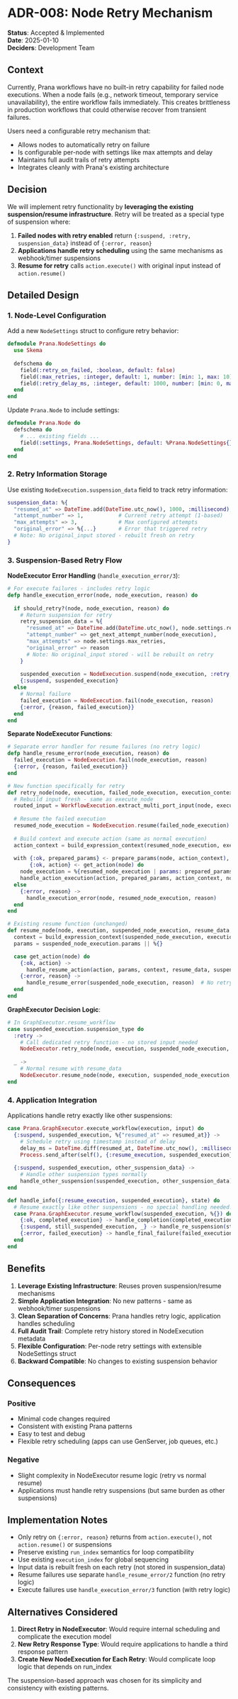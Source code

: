 # ADR-008: Node Retry Mechanism

**Status**: Accepted & Implemented  
**Date**: 2025-01-10  
**Deciders**: Development Team

## Context

Currently, Prana workflows have no built-in retry capability for failed node executions. When a node fails (e.g., network timeout, temporary service unavailability), the entire workflow fails immediately. This creates brittleness in production workflows that could otherwise recover from transient failures.

Users need a configurable retry mechanism that:
- Allows nodes to automatically retry on failure
- Is configurable per-node with settings like max attempts and delay
- Maintains full audit trails of retry attempts
- Integrates cleanly with Prana's existing architecture

## Decision

We will implement retry functionality by **leveraging the existing suspension/resume infrastructure**. Retry will be treated as a special type of suspension where:

1. **Failed nodes with retry enabled** return `{:suspend, :retry, suspension_data}` instead of `{:error, reason}`
2. **Applications handle retry scheduling** using the same mechanisms as webhook/timer suspensions
3. **Resume for retry** calls `action.execute()` with original input instead of `action.resume()`

## Detailed Design

### 1. Node-Level Configuration

Add a new `NodeSettings` struct to configure retry behavior:

```elixir
defmodule Prana.NodeSettings do
  use Skema
  
  defschema do
    field(:retry_on_failed, :boolean, default: false)
    field(:max_retries, :integer, default: 1, number: [min: 1, max: 10])
    field(:retry_delay_ms, :integer, default: 1000, number: [min: 0, max: 60_000])
  end
end
```

Update `Prana.Node` to include settings:

```elixir
defmodule Prana.Node do
  defschema do
    # ... existing fields ...
    field(:settings, Prana.NodeSettings, default: %Prana.NodeSettings{})
  end
end
```

### 2. Retry Information Storage

Use existing `NodeExecution.suspension_data` field to track retry information:

```elixir
suspension_data: %{
  "resumed_at" => DateTime.add(DateTime.utc_now(), 1000, :millisecond), # Absolute timestamp for retry
  "attempt_number" => 1,           # Current retry attempt (1-based)
  "max_attempts" => 3,             # Max configured attempts
  "original_error" => %{...}       # Error that triggered retry
  # Note: No original_input stored - rebuilt fresh on retry
}
```

### 3. Suspension-Based Retry Flow

**NodeExecutor Error Handling** (`handle_execution_error/3`):

```elixir
# For execute failures - includes retry logic
defp handle_execution_error(node, node_execution, reason) do
  
  if should_retry?(node, node_execution, reason) do
    # Return suspension for retry
    retry_suspension_data = %{
      "resumed_at" => DateTime.add(DateTime.utc_now(), node.settings.retry_delay_ms, :millisecond),
      "attempt_number" => get_next_attempt_number(node_execution),
      "max_attempts" => node.settings.max_retries,
      "original_error" => reason
      # Note: No original_input stored - will be rebuilt on retry
    }
    
    suspended_execution = NodeExecution.suspend(node_execution, :retry, retry_suspension_data)
    {:suspend, suspended_execution}
  else
    # Normal failure
    failed_execution = NodeExecution.fail(node_execution, reason)
    {:error, {reason, failed_execution}}
  end
end
```

**Separate NodeExecutor Functions**:

```elixir
# Separate error handler for resume failures (no retry logic)
defp handle_resume_error(node_execution, reason) do
  failed_execution = NodeExecution.fail(node_execution, reason)
  {:error, {reason, failed_execution}}
end

# New function specifically for retry
def retry_node(node, execution, failed_node_execution, execution_context) do
  # Rebuild input fresh - same as execute_node
  routed_input = WorkflowExecution.extract_multi_port_input(node, execution)
  
  # Resume the failed execution
  resumed_node_execution = NodeExecution.resume(failed_node_execution)
  
  # Build context and execute action (same as normal execution)
  action_context = build_expression_context(resumed_node_execution, execution, routed_input, execution_context)
  
  with {:ok, prepared_params} <- prepare_params(node, action_context),
       {:ok, action} <- get_action(node) do
    node_execution = %{resumed_node_execution | params: prepared_params}
    handle_action_execution(action, prepared_params, action_context, node_execution, execution)
  else
    {:error, reason} ->
      handle_execution_error(node, resumed_node_execution, reason)
  end
end

# Existing resume function (unchanged)
def resume_node(node, execution, suspended_node_execution, resume_data, execution_context) do
  context = build_expression_context(suspended_node_execution, execution, %{}, execution_context)
  params = suspended_node_execution.params || %{}

  case get_action(node) do
    {:ok, action} ->
      handle_resume_action(action, params, context, resume_data, suspended_node_execution, execution)
    {:error, reason} ->
      handle_resume_error(suspended_node_execution, reason)  # No retry for resume failures
  end
end
```

**GraphExecutor Decision Logic**:

```elixir
# In GraphExecutor.resume_workflow
case suspended_execution.suspension_type do
  :retry ->
    # Call dedicated retry function - no stored input needed
    NodeExecutor.retry_node(node, execution, suspended_node_execution, context)
    
  _ ->
    # Normal resume with resume_data
    NodeExecutor.resume_node(node, execution, suspended_node_execution, resume_data, context)
end
```

### 4. Application Integration

Applications handle retry exactly like other suspensions:

```elixir
case Prana.GraphExecutor.execute_workflow(execution, input) do
  {:suspend, suspended_execution, %{"resumed_at" => resumed_at}} ->
    # Schedule retry using timestamp instead of delay
    delay_ms = DateTime.diff(resumed_at, DateTime.utc_now(), :millisecond) |> max(0)
    Process.send_after(self(), {:resume_execution, suspended_execution}, delay_ms)
    
  {:suspend, suspended_execution, other_suspension_data} ->
    # Handle other suspension types normally
    handle_other_suspension(suspended_execution, other_suspension_data)
end

def handle_info({:resume_execution, suspended_execution}, state) do
  # Resume exactly like other suspensions - no special handling needed!
  case Prana.GraphExecutor.resume_workflow(suspended_execution, %{}) do
    {:ok, completed_execution} -> handle_completion(completed_execution)
    {:suspend, still_suspended_execution, _} -> handle_re_suspension(still_suspended_execution)
    {:error, failed_execution} -> handle_final_failure(failed_execution)
  end
end
```

## Benefits

1. **Leverage Existing Infrastructure**: Reuses proven suspension/resume mechanisms
2. **Simple Application Integration**: No new patterns - same as webhook/timer suspensions
3. **Clean Separation of Concerns**: Prana handles retry logic, application handles scheduling
4. **Full Audit Trail**: Complete retry history stored in NodeExecution metadata
5. **Flexible Configuration**: Per-node retry settings with extensible NodeSettings struct
6. **Backward Compatible**: No changes to existing suspension behavior

## Consequences

### Positive
- Minimal code changes required
- Consistent with existing Prana patterns
- Easy to test and debug
- Flexible retry scheduling (apps can use GenServer, job queues, etc.)

### Negative
- Slight complexity in NodeExecutor resume logic (retry vs normal resume)
- Applications must handle retry suspensions (but same burden as other suspensions)

## Implementation Notes

- Only retry on `{:error, reason}` returns from `action.execute()`, not `action.resume()` or suspensions
- Preserve existing `run_index` semantics for loop compatibility
- Use existing `execution_index` for global sequencing
- Input data is rebuilt fresh on each retry (not stored in suspension_data)
- Resume failures use separate `handle_resume_error/2` function (no retry logic)
- Execute failures use `handle_execution_error/3` function (with retry logic)

## Alternatives Considered

1. **Direct Retry in NodeExecutor**: Would require internal scheduling and complicate the execution model
2. **New Retry Response Type**: Would require applications to handle a third response pattern
3. **Create New NodeExecution for Each Retry**: Would complicate loop logic that depends on run_index

The suspension-based approach was chosen for its simplicity and consistency with existing patterns.